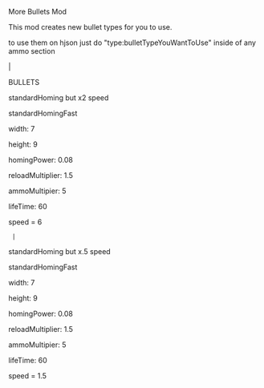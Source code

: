 More Bullets Mod

This mod creates new bullet types for you to use.

to use them on hjson just do "type:bulletTypeYouWantToUse" inside of any ammo section

|

BULLETS

standardHoming but x2 speed

standardHomingFast

width: 7

height: 9

homingPower: 0.08

reloadMultiplier: 1.5

ammoMultipier: 5

lifeTime: 60

speed = 6
      
     | 
      
standardHoming but x.5 speed

standardHomingFast

width: 7

height: 9

homingPower: 0.08

reloadMultiplier: 1.5

ammoMultipier: 5

lifeTime: 60

speed = 1.5
